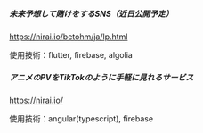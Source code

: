 ##### 未来予想して賭けをするSNS（近日公開予定）
https://nirai.io/betohm/ja/lp.html

使用技術：flutter, firebase, algolia

##### アニメのPVをTikTokのように手軽に見れるサービス
https://nirai.io/

使用技術：angular(typescript), firebase
